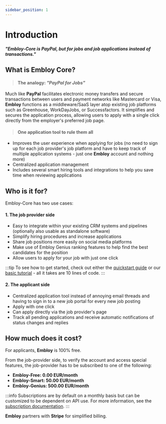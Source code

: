 ```yaml
---
sidebar_position: 1
---
```


# Introduction

___"Embloy-Core is PayPal, but for jobs and job applications instead of transactions."___

## What is Embloy Core?

> #### The analogy: _"PayPal for Jobs"_

Much like **PayPal** facilitates electronic money transfers and secure transactions between users and payment networks like Mastercard or Visa, **Embloy** functions as a middleware/SaaS layer atop existing job platforms such as Greenhouse, WorkDayJobs, or Successfactors. It simplifies and secures the application process, allowing users to apply with a single click directly from the employer's preferred job page.

> #### One application tool to rule them all

- Improves the user experience when applying for jobs (no need to sign up for each job provider's job platform and have to keep track of multiple application systems - just one **Embloy** account and nothing more)
- Centralized application management
- Includes several smart hiring tools and integrations to help you save time when reviewing applications

## Who is it for?

Embloy-Core has two use cases:

#### 1. The job provider side

- Easy to integrate within your existing CRM systems and pipelines (optionally also usable as standalone software)
- Simplify hiring procedures and increase applications
- Share job positions more easily on social media platforms
- Make use of Embloy Genius ranking features to help find the best candidates for the position
- Allow users to apply for your job with just one click
<!--- Assurance that only verified "real" users apply for jobs-->

:::tip
To see how to get started, check out either the [quickstart guide](/docs/intro.md) or our [basic tutorial](/docs/tutorial-basics/activate-subscription.md) - all it takes are 10 lines of code.
:::

#### 2. The applicant side

- Centralized application tool instead of annoying email threads and having to sign in to a new job portal for every new job posting
- Apply with one click
- Can apply directly via the job provider's page
- Track all pending applications and receive automatic notifications of status changes and replies

## How much does it cost?

For applicants, **Embloy** is 100% free.

From the job-provider side, to verify the account and access special features, the job-provider has to be subscribed to one of the following:

- **Embloy-Free: 0.00 EUR/month**
- **Embloy-Smart: 50.00 EUR/month**
- **Embloy-Genius: 500.00 EUR/month**

:::info
Subscriptions are by default on a monthly basis but can be customized to be dependent on API use. For more information, see the [subscription documentation](./subscriptions/subscription_features.md). 
:::

**Embloy** partners with **Stripe** for simplified billing.
